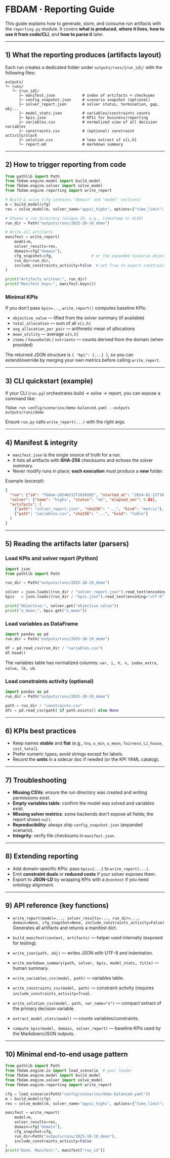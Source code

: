 # FBDAM · Reporting Guide

This guide explains how to generate, store, and consume run artifacts with the `reporting.py` module.
It covers **what is produced**, **where it lives**, **how to use it from code/CLI**, and **how to parse it** later.

---

## 1) What the reporting produces (artifacts layout)

Each run creates a dedicated folder under `outputs/runs/{run_id}/` with the following files:

```
outputs/
└─ runs/
   └─ {run_id}/
      ├─ manifest.json            # index of artifacts + checksums
      ├─ config_snapshot.json     # scenario snapshot (optional)
      ├─ solver_report.json       # solver status, termination, gap, obj...
      ├─ model_stats.json         # variables/constraints counts
      ├─ kpis.json                # KPIs for business/reporting
      ├─ variables.csv            # normalized view of all decision variables
      ├─ constraints.csv          # (optional) constraint activity/slack
      ├─ solution.csv             # lean extract of x[i,h]
      └─ report.md                # markdown summary
```

---

## 2) How to trigger reporting from code

```python
from pathlib import Path
from fbdam.engine.model import build_model
from fbdam.engine.solver import solve_model
from fbdam.engine.reporting import write_report

# Build & solve (cfg contains "domain" and "model" sections)
m = build_model(cfg)
res = solve_model(m, solver_name="appsi_highs", options={"time_limit": 5})

# Choose a run directory (unique ID, e.g., timestamp or ULID)
run_dir = Path("outputs/runs/2025-10-19_demo")

# Write all artifacts
manifest = write_report(
    model=m,
    solver_results=res,
    domain=cfg["domain"],
    cfg_snapshot=cfg,                 # or the expanded scenario object
    run_dir=run_dir,
    include_constraints_activity=False  # set True to export constraint activity
)

print("Artifacts written:", run_dir)
print("Manifest keys:", manifest.keys())
```

### Minimal KPIs
If you don't pass `kpis=...`, `write_report()` computes baseline KPIs:
- `objective_value` — lifted from the solver summary (if available)
- `total_allocation` — sum of all `x[i,h]`
- `avg_allocation_per_pair` — arithmetic mean of allocations
- `mean_utility` — average `u[n,h]`
- `items` / `households` / `nutrients` — counts derived from the domain (when provided)

The returned JSON structure is `{ "kpi": {...} }`, so you can extend/override by
merging your own metrics before calling `write_report`.

---

## 3) CLI quickstart (example)

If your CLI (`run.py`) orchestrates build → solve → report, you can expose a command like:
```
fbdam run config/scenarios/demo-balanced.yaml --outputs outputs/runs/demo
```
Ensure `run.py` calls `write_report(...)` with the right args.

---

## 4) Manifest & integrity

- `manifest.json` is the single source of truth for a run.
- It lists all artifacts with **SHA-256** checksums and echoes the solver summary.
- Never modify runs in place; **each execution** must produce a **new** folder.

Example (excerpt):
```json
{
  "run": {"id": "fbdam-20240212T101010Z", "started_at": "2024-02-12T10:10:10Z"},
  "solver": {"name": "highs", "status": "ok", "elapsed_sec": 0.02},
  "artifacts": [
    {"path": "solver_report.json", "sha256": "...", "kind": "metric"},
    {"path": "variables.csv", "sha256": "...", "kind": "table"}
  ]
}
```

---

## 5) Reading the artifacts later (parsers)

### Load KPIs and solver report (Python)
```python
import json
from pathlib import Path

run_dir = Path("outputs/runs/2025-10-19_demo")

solver = json.loads((run_dir / "solver_report.json").read_text(encoding="utf-8"))
kpis   = json.loads((run_dir / "kpis.json").read_text(encoding="utf-8"))["kpi"]

print("Objective:", solver.get("objective_value"))
print("u_mean:", kpis.get("u_mean"))
```

### Load variables as DataFrame
```python
import pandas as pd
run_dir = Path("outputs/runs/2025-10-19_demo")

df = pd.read_csv(run_dir / "variables.csv")
df.head()
```
The variables table has normalized columns: `var, i, h, n, index_extra, value, lb, ub`.

### Load constraints activity (optional)
```python
import pandas as pd
run_dir = Path("outputs/runs/2025-10-19_demo")

path = run_dir / "constraints.csv"
dfc = pd.read_csv(path) if path.exists() else None
```

---

## 6) KPIs best practices

- Keep names **stable** and **flat** (e.g., `tnu`, `u_min`, `u_mean`, `fairness_L1_house`, `cost_total`).  
- Prefer numeric types; avoid strings except for labels.  
- Record the **units** in a sidecar doc if needed (or the KPI YAML catalog).

---

## 7) Troubleshooting

- **Missing CSVs**: ensure the run directory was created and writing permissions exist.
- **Empty variables table**: confirm the model was solved and variables exist.
- **Missing solver metrics**: some backends don’t expose all fields; the report shows `null`.  
- **Reproducibility**: always ship `config_snapshot.json` (expanded scenario).
- **Integrity**: verify file checksums in `manifest.json`.

---

## 8) Extending reporting

- Add domain-specific KPIs: pass `kpis={...}` to `write_report(...)`.  
- Emit **constraint duals** or **reduced costs** if your solver exposes them.  
- Export to **JSON-LD** by wrapping KPIs with a `@context` if you need ontology alignment.

---

## 9) API reference (key functions)

- `write_report(model=..., solver_results=..., run_dir=..., domain=None, cfg_snapshot=None, include_constraints_activity=False)`
  Generates all artifacts and returns a manifest dict.

- `build_manifest(context, artifacts)` — helper used internally (exposed for testing).
- `write_json(path, obj)` — writes JSON with UTF-8 and indentation.
- `write_markdown_summary(path, solver, kpis, model_stats, title)` — human summary.
- `write_variables_csv(model, path)` — variables table.
- `write_constraints_csv(model, path)` — constraint activity (requires `include_constraints_activity=True`).
- `write_solution_csv(model, path, var_name="x")` — compact extract of the primary decision variable.
- `extract_model_stats(model)` — counts variables/constraints.
- `compute_kpis(model, domain, solver_report)` — baseline KPIs used by the Markdown/JSON outputs.

---

## 10) Minimal end-to-end usage pattern

```python
from pathlib import Path
from fbdam.engine.io import load_scenario  # your loader
from fbdam.engine.model import build_model
from fbdam.engine.solver import solve_model
from fbdam.engine.reporting import write_report

cfg = load_scenario(Path("config/scenarios/demo-balanced.yaml"))
m = build_model(cfg)
res = solve_model(m, solver_name="appsi_highs", options={"time_limit": 5})

manifest = write_report(
    model=m,
    solver_results=res,
    domain=cfg["domain"],
    cfg_snapshot=cfg,
    run_dir=Path("outputs/runs/2025-10-19_demo"),
    include_constraints_activity=False
)
print("Done. Manifest:", manifest["run_id"])
```
